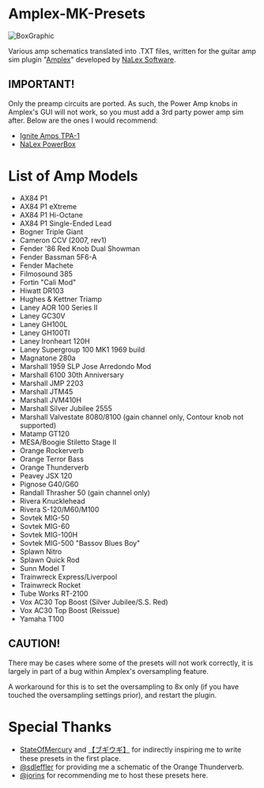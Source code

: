 # Amplex-MK-Presets
![BoxGraphic](https://user-images.githubusercontent.com/14950643/184476179-c898eccb-d922-41bf-8894-fc49fe7a0af7.png)

Various amp schematics translated into .TXT files, written for the guitar amp sim plugin "[Amplex]( https://nalexsoft.blogspot.com/2021/11/amplex-multiamp.html )" developed by [NaLex Software]( https://nalexsoft.blogspot.com ).

## IMPORTANT!
Only the preamp circuits are ported. As such, the Power Amp knobs in Amplex's GUI will not work, so you must add a 3rd party power amp sim after. Below are the ones I would recommend:
- [Ignite Amps TPA-1]( https://www.igniteamps.com/#tpa-1 )
- [NaLex PowerBox]( https://nalexsoft.blogspot.com/2020/05/powerbox-poweramp.html )

# List of Amp Models
- AX84 P1
- AX84 P1 eXtreme
- AX84 P1 Hi-Octane
- AX84 P1 Single-Ended Lead
- Bogner Triple Giant
- Cameron CCV (2007, rev1)
- Fender '86 Red Knob Dual Showman
- Fender Bassman 5F6-A
- Fender Machete
- Filmosound 385
- Fortin "Cali Mod"
- Hiwatt DR103
- Hughes & Kettner Triamp
- Laney AOR 100 Series II
- Laney GC30V
- Laney GH100L
- Laney GH100TI
- Laney Ironheart 120H
- Laney Supergroup 100 MK1 1969 build
- Magnatone 280a
- Marshall 1959 SLP Jose Arredondo Mod
- Marshall 6100 30th Anniversary
- Marshall JMP 2203
- Marshall JTM45
- Marshall JVM410H
- Marshall Silver Jubilee 2555
- Marshall Valvestate 8080/8100 (gain channel only, Contour knob not supported)
- Matamp GT120
- MESA/Boogie Stiletto Stage II
- Orange Rockerverb
- Orange Terror Bass
- Orange Thunderverb
- Peavey JSX 120
- Pignose G40/G60
- Randall Thrasher 50 (gain channel only)
- Rivera Knucklehead
- Rivera S-120/M60/M100
- Sovtek MIG-50
- Sovtek MIG-60
- Sovtek MIG-100H
- Sovtek MIG-500 "Bassov Blues Boy"
- Splawn Nitro
- Splawn Quick Rod
- Sunn Model T
- Trainwreck Express/Liverpool
- Trainwreck Rocket
- Tube Works RT-2100
- Vox AC30 Top Boost (Silver Jubilee/S.S. Red)
- Vox AC30 Top Boost (Reissue)
- Yamaha T100

## CAUTION!
There may be cases where some of the presets will not work correctly, it is largely in part of a bug within Amplex's oversampling feature.

A workaround for this is to set the oversampling to 8x only (if you have touched the oversampling settings prior), and restart the plugin.

# Special Thanks
- [StateOfMercury]( https://www.youtube.com/c/StateOfMercury ) and [【ブギウギ】]( https://soundcloud.com/funnyfaceman ) for indirectly inspiring me to write these presets in the first place.
- [@sdleffler]( https://github.com/sdleffler ) for providing me a schematic of the Orange Thunderverb.
- [@jorins]( https://github.com/jorins ) for recommending me to host these presets here.
